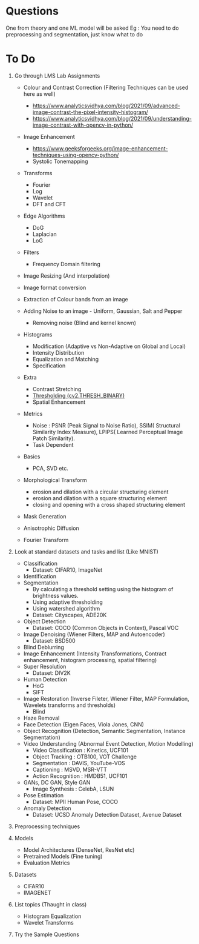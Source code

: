 # Questions
One from theory and one ML model will be asked
Eg : You need to do preprocessing and segmentation, just know what to do


# To Do
1. Go through LMS Lab Assignments
    - Colour and Contrast Correction (Filtering Techniques can be used here as well)
        - https://www.analyticsvidhya.com/blog/2021/09/advanced-image-contrast-the-pixel-intensity-histogram/
        - https://www.analyticsvidhya.com/blog/2021/09/understanding-image-contrast-with-opencv-in-python/
    - Image Enhancement
        - https://www.geeksforgeeks.org/image-enhancement-techniques-using-opencv-python/
        - Systolic Tonemapping
    - Transforms
        - Fourier
        - Log
        - Wavelet
        - DFT and CFT

    - Edge Algorithms
        - DoG
        - Laplacian
        - LoG
    - Filters
        - Frequency Domain filtering
    - Image Resizing (And interpolation)
    - Image format conversion
    - Extraction of Colour bands from an image
    - Adding Noise to an image - Uniform, Gaussian, Salt and Pepper
        - Removing noise (Blind and kernel known)
    - Histograms
        - Modification (Adaptive vs Non-Adaptive on Global and Local)
        - Intensity Distribution
        - Equalization and Matching
        - Specification
    - Extra
        - Contrast Stretching
        - [Thresholding (cv2.THRESH_BINARY)](https://pyimagesearch.com/2021/04/28/opencv-thresholding-cv2-threshold/)
        - Spatial Enhancement
    - Metrics
        - Noise : PSNR (Peak Signal to Noise Ratio), SSIM( Structural Similarity Index Measure), LPIPS( Learned Perceptual Image Patch Similarity).
        - Task Dependent
    - Basics
        - PCA, SVD etc.
    - Morphological Transform
        - erosion and dilation with a circular structuring element
        - erosion and dilation with a square structuring element
        - closing and opening with a cross shaped structuring element
    - Mask Generation
    - Anisotrophic Diffusion
    - Fourier Transform

1. Look at standard datasets and tasks and list (Like MNIST)
    - Classification
        - Dataset: CIFAR10, ImageNet
    - Identification
    - Segmentation
        - By calculating a threshold setting using the histogram of brightness values.
        - Using adaptive thresholding
        - Using watershed algorithm
        - Dataset: Cityscapes, ADE20K
    - Object Detection
        - Dataset: COCO (Common Objects in Context), Pascal VOC
    - Image Denoising (Wiener Filters, MAP and Autoencoder)
        - Dataset: BSD500
    - Blind Deblurring
    - Image Enhancement (Intensity Transformations, Contract enhancement, histogram processing, spatial filtering)
    - Super Resolution
        - Dataset: DIV2K
    - Human Detection
        - HoG
        - SIFT
    - Image Restoration (Inverse Fileter, Wiener Filter, MAP Formulation, Wavelets transforms and thresholds)
        - Blind
    - Haze Removal
    - Face Detection (Eigen Faces, Viola Jones, CNN)
    - Object Recognition (Detection, Semantic Segmentation, Instance Segmentation)
    - Video Understanding (Abnormal Event Detection, Motion Modelling)
        - Video Classification : Kinetics, UCF101
        - Object Tracking :  OTB100, VOT Challenge
        - Segmentation : DAVIS, YouTube-VOS
        - Captioning : MSVD, MSR-VTT
        - Action Recognition : HMDB51, UCF101
    - GANs, DC GAN, Style GAN
        - Image Synthesis : CelebA, LSUN
    - Pose Estimation
        - Dataset: MPII Human Pose, COCO
    - Anomaly Detection
        - Dataset: UCSD Anomaly Detection Dataset, Avenue Dataset

1. Preprocessing techniques
1. Models
    - Model Architectures (DenseNet, ResNet etc)
    - Pretrained Models (Fine tuning)
    - Evaluation Metrics
1. Datasets
    - CIFAR10
    - IMAGENET
1. List topics (Thaught in class)
    - Histogram Equalization
    - Wavelet Transforms
1. Try the Sample Questions

